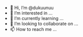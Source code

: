 - 👋 Hi, I’m @dukuunuu
- 👀 I’m interested in ...
- 🌱 I’m currently learning ...
- 💞️ I’m looking to collaborate on ...
- 📫 How to reach me ...

<!---
dukuunuu/dukuunuu is a ✨ special ✨ repository because its `README.md` (this file) appears on your GitHub profile.
You can click the Preview link to take a look at your changes.
--->
